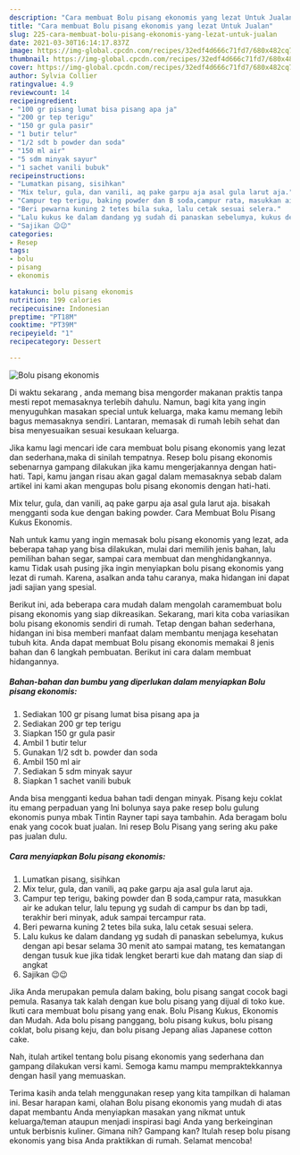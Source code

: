 ```yaml
---
description: "Cara membuat Bolu pisang ekonomis yang lezat Untuk Jualan"
title: "Cara membuat Bolu pisang ekonomis yang lezat Untuk Jualan"
slug: 225-cara-membuat-bolu-pisang-ekonomis-yang-lezat-untuk-jualan
date: 2021-03-30T16:14:17.837Z
image: https://img-global.cpcdn.com/recipes/32edf4d666c71fd7/680x482cq70/bolu-pisang-ekonomis-foto-resep-utama.jpg
thumbnail: https://img-global.cpcdn.com/recipes/32edf4d666c71fd7/680x482cq70/bolu-pisang-ekonomis-foto-resep-utama.jpg
cover: https://img-global.cpcdn.com/recipes/32edf4d666c71fd7/680x482cq70/bolu-pisang-ekonomis-foto-resep-utama.jpg
author: Sylvia Collier
ratingvalue: 4.9
reviewcount: 14
recipeingredient:
- "100 gr pisang lumat bisa pisang apa ja"
- "200 gr tep terigu"
- "150 gr gula pasir"
- "1 butir telur"
- "1/2 sdt b powder dan soda"
- "150 ml air"
- "5 sdm minyak sayur"
- "1 sachet vanili bubuk"
recipeinstructions:
- "Lumatkan pisang, sisihkan"
- "Mix telur, gula, dan vanili, aq pake garpu aja asal gula larut aja."
- "Campur tep terigu, baking powder dan B soda,campur rata, masukkan air ke adukan telur, lalu tepung yg sudah di campur bs dan bp tadi, terakhir beri minyak, aduk sampai tercampur rata."
- "Beri pewarna kuning 2 tetes bila suka, lalu cetak sesuai selera."
- "Lalu kukus ke dalam dandang yg sudah di panaskan sebelumya, kukus dengan api besar selama 30 menit ato sampai matang, tes kematangan dengan tusuk kue jika tidak lengket berarti kue dah matang dan siap di angkat"
- "Sajikan 😉😉"
categories:
- Resep
tags:
- bolu
- pisang
- ekonomis

katakunci: bolu pisang ekonomis 
nutrition: 199 calories
recipecuisine: Indonesian
preptime: "PT18M"
cooktime: "PT39M"
recipeyield: "1"
recipecategory: Dessert

---
```



![Bolu pisang ekonomis](https://img-global.cpcdn.com/recipes/32edf4d666c71fd7/680x482cq70/bolu-pisang-ekonomis-foto-resep-utama.jpg)

Di waktu  sekarang , anda memang bisa mengorder makanan praktis tanpa mesti repot memasaknya terlebih dahulu. Namun, bagi kita yang ingin menyuguhkan masakan special untuk keluarga, maka kamu memang lebih bagus memasaknya sendiri. Lantaran, memasak di rumah lebih sehat dan bisa menyesuaikan sesuai kesukaan keluarga.

Jika kamu lagi mencari ide cara membuat bolu pisang ekonomis yang lezat dan sederhana,maka di sinilah tempatnya. Resep bolu pisang ekonomis  sebenarnya gampang dilakukan jika kamu mengerjakannya dengan hati-hati. Tapi, kamu jangan risau akan gagal dalam memasaknya 
sebab dalam artikel ini kami akan mengupas bolu pisang ekonomis dengan hati-hati.  

Mix telur, gula, dan vanili, aq pake garpu aja asal gula larut aja. bisakah mengganti soda kue dengan baking powder. Cara Membuat Bolu Pisang Kukus Ekonomis.

Nah untuk kamu yang ingin memasak bolu pisang ekonomis yang lezat, ada beberapa tahap yang bisa dilakukan, mulai dari memilih jenis bahan, lalu pemilihan bahan segar, sampai cara membuat dan menghidangkannya. kamu Tidak usah pusing jika ingin menyiapkan bolu pisang ekonomis yang lezat di rumah. Karena, asalkan anda  tahu caranya, maka hidangan ini dapat jadi sajian yang spesial.

Berikut ini, ada beberapa cara mudah dalam mengolah caramembuat bolu pisang ekonomis yang siap dikreasikan. Sekarang, mari kita coba variasikan bolu pisang ekonomis sendiri di rumah. Tetap dengan bahan sederhana, hidangan ini bisa memberi manfaat dalam membantu menjaga kesehatan tubuh kita. Anda dapat membuat Bolu pisang ekonomis memakai 8 jenis bahan dan 6 langkah pembuatan. Berikut ini cara dalam membuat hidangannya.

<!--inarticleads1-->

##### Bahan-bahan dan bumbu yang diperlukan dalam menyiapkan Bolu pisang ekonomis:

1. Sediakan 100 gr pisang lumat bisa pisang apa ja
1. Sediakan 200 gr tep terigu
1. Siapkan 150 gr gula pasir
1. Ambil 1 butir telur
1. Gunakan 1/2 sdt b. powder dan soda
1. Ambil 150 ml air
1. Sediakan 5 sdm minyak sayur
1. Siapkan 1 sachet vanili bubuk


Anda bisa mengganti kedua bahan tadi dengan minyak. Pisang keju coklat itu emang perpaduan yang Ini bolunya saya pake resep bolu gulung ekonomis punya mbak Tintin Rayner tapi saya tambahin. Ada beragam bolu enak yang cocok buat jualan. Ini resep Bolu Pisang yang sering aku pake pas jualan dulu. 

<!--inarticleads2-->

##### Cara menyiapkan Bolu pisang ekonomis:

1. Lumatkan pisang, sisihkan
1. Mix telur, gula, dan vanili, aq pake garpu aja asal gula larut aja.
1. Campur tep terigu, baking powder dan B soda,campur rata, masukkan air ke adukan telur, lalu tepung yg sudah di campur bs dan bp tadi, terakhir beri minyak, aduk sampai tercampur rata.
1. Beri pewarna kuning 2 tetes bila suka, lalu cetak sesuai selera.
1. Lalu kukus ke dalam dandang yg sudah di panaskan sebelumya, kukus dengan api besar selama 30 menit ato sampai matang, tes kematangan dengan tusuk kue jika tidak lengket berarti kue dah matang dan siap di angkat
1. Sajikan 😉😉


Jika Anda merupakan pemula dalam baking, bolu pisang sangat cocok bagi pemula. Rasanya tak kalah dengan kue bolu pisang yang dijual di toko kue. Ikuti cara membuat bolu pisang yang enak. Bolu Pisang Kukus, Ekonomis dan Mudah. Ada bolu pisang panggang, bolu pisang kukus, bolu pisang coklat, bolu pisang keju, dan bolu pisang Jepang alias Japanese cotton cake. 

Nah, itulah artikel tentang  bolu pisang ekonomis  yang sederhana dan gampang dilakukan versi kami. Semoga kamu mampu mempraktekkannya dengan hasil yang memuaskan. 

Terima kasih anda telah menggunakan resep yang kita tampilkan di halaman ini. Besar harapan kami, olahan  Bolu pisang ekonomis yang mudah di atas dapat membantu Anda menyiapkan masakan yang nikmat untuk keluarga/teman ataupun menjadi inspirasi bagi Anda yang berkeinginan untuk berbisnis kuliner. Gimana nih? Gampang kan? Itulah resep bolu pisang ekonomis yang bisa Anda praktikkan di rumah. Selamat mencoba!

